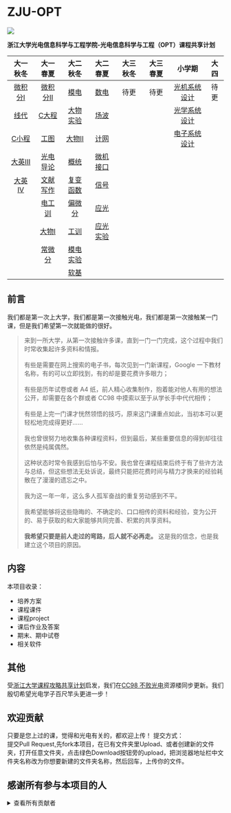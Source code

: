 # ZJU-OPT
![](http://opt.zju.edu.cn/_upload/site/00/e0/224/logo.jpg)

**浙江大学光电信息科学与工程学院-光电信息科学与工程（OPT）课程共享计划**

| 大一秋冬 | 大一春夏 |  大二秋冬 | 大二春夏 |  大三秋冬 | 大三春夏 | 小学期 | 大四 |
| :----:| :----: | :----: | :----: | :----: | :----: | :----: | :----: |
|[微积分Ⅰ]|  [微积分Ⅱ]|  [模电]   | [数电] | 待更 | 待更 | [光机系统设计] |待更 |
|[线代]|      [C大程]|  [大物实验]| [场波] | | | [光学系统设计]||
|[C小程]|     [工图]   |  [大物Ⅱ] |  [计网]| | | [电子系统设计] | |
|[大英Ⅲ]|    [光电导论]|  [概统]|    [微机接口] | | 
|[大英Ⅳ]|    [文献写作]|  [复变函数]|[信号]
|       |     [电工训]|    [偏微分]|  [应光]
|       |     [大物Ⅰ]|    [工训]|   [应光实验]
|       |     [常微分]|    [模电实验]  
|       |             |   [软基]|

[微积分Ⅰ]:https://github.com/yinze00/ZJU-OPT
[线代]:https://github.com/yinze00/ZJU-OPT
[大英Ⅲ]:https://github.com/yinze00/ZJU-OPT
[大英Ⅳ]:https://github.com/yinze00/ZJU-OPT
[C小程]:https://github.com/yinze00/ZJU-OPT/tree/master/%E7%A8%8B%E5%BA%8F%E8%AE%BE%E8%AE%A1%E5%9F%BA%E7%A1%80

[微积分Ⅱ]:https://github.com/yinze00/ZJU-OPT
[C大程]:https://github.com/yinze00/ZJU-OPT
[工图]:https://github.com/yinze00/ZJU-OPT/tree/master/%E5%B7%A5%E7%A8%8B%E5%9B%BE%E5%AD%A6
[光电导论]:https://github.com/yinze00/ZJU-OPT
[文献写作]:https://github.com/yinze00/ZJU-OPT
[电工训]:https://github.com/yinze00/ZJU-OPT
[大物Ⅰ]:https://github.com/yinze00/ZJU-OPT/tree/master/%E5%A4%A7%E5%AD%A6%E7%89%A9%E7%90%86%EF%BC%88%E7%94%B2%EF%BC%89%E2%85%A0
[常微分]:https://github.com/yinze00/ZJU-OPT

[模电]:https://github.com/yinze00/ZJU-OPT
[大物实验]:https://github.com/yinze00/ZJU-OPT
[大物Ⅱ]:https://github.com/yinze00/ZJU-OPT
[概统]:https://github.com/yinze00/ZJU-OPT
[复变函数]:https://github.com/yinze00/ZJU-OPT
[偏微分]:https://github.com/yinze00/ZJU-OPT
[工训]:https://github.com/yinze00/ZJU-OPT
[模电实验]:https://github.com/yinze00/ZJU-OPT
[软基]:https://github.com/yinze00/ZJU-OPT

[数电]:https://github.com/yinze00/ZJU-OPT
[场波]:https://github.com/yinze00/ZJU-OPT
[信号]:https://github.com/yinze00/ZJU-OPT
[应光]:https://github.com/yinze00/ZJU-OPT
[应光实验]:https://github.com/yinze00/ZJU-OPT
[计网]:https://github.com/yinze00/ZJU-OPT
[微机接口]:https://github.com/yinze00/ZJU-OPT/tree/master/%E5%BE%AE%E6%9C%BA%E5%8E%9F%E7%90%86%E4%B8%8E%E6%8E%A5%E5%8F%A3%E6%8A%80%E6%9C%AF/%E8%AF%95%E5%8D%B7%E6%A0%B7%E5%BC%A0

[光机系统设计]:https://github.com/yinze00/ZJU-OPT
[光学系统设计]:https://github.com/yinze00/ZJU-OPT
[电子系统设计]:https://github.com/yinze00/ZJU-OPT
## 前言
我们都是第一次上大学，我们都是第一次接触光电，我们都是第一次接触某一门课，但是我们希望第一次就能做的很好。<BR>

> 来到一所大学，从第一次接触许多课，直到一门一门完成，这个过程中我们时常收集起许多资料和情报。<BR><BR>
有些是需要在网上搜索的电子书，每次见到一门新课程，Google 一下教材名称，有的可以立即找到，有的却是要花费许多眼力；<BR><BR>有些是历年试卷或者 A4 纸，前人精心收集制作，抱着能对他人有用的想法公开，却需要在各个群或者 CC98 中摸索以至于从学长手中代代相传；<BR><BR>有些是上完一门课才恍然领悟的技巧，原来这门课重点如此，当初本可以更轻松地完成得更好……<BR><BR>我也曾很努力地收集各种课程资料，但到最后，某些重要信息的得到却往往依然是纯属偶然。<BR><BR>这种状态时常令我感到后怕与不安。我也曾在课程结束后终于有了些许方法与总结，但这些想法无处诉说，最终只能把花费时间与精力才换来的经验耗散在了漫漫的遗忘之中。<BR><BR>我为这一年一年，这么多人孤军奋战的重复劳动感到不平。<BR><BR>我希望能够将这些隐晦的、不确定的、口口相传的资料和经验，变为公开的、易于获取的和大家能够共同完善、积累的共享资料。<BR><BR> **我希望只要是前人走过的弯路，后人就不必再走。** 这是我的信念，也是我建立这个项目的原因。

## 内容
本项目收录：
* 培养方案
* 课程课件
* 课程project
* 课后作业及答案
* 期末、期中试卷
* 相关软件

## 其他
受[浙江大学课程攻略共享计划](https://github.com/QSCTech/zju-icicles)启发，我们在[CC98 不败光电](https://www.cc98.org/board/214)资源楼同步更新。我们殷切希望光电学子百尺竿头更进一步！

## 欢迎贡献
只要是您上过的课，觉得和光电有关的，都欢迎上传！
提交方式：<BR>
  提交Pull Request,先fork本项目，在已有文件夹里Upload、或者创建新的文件夹，打开任意文件夹，点击绿色Download按钮旁的upload，把浏览器地址栏中文件夹名称改为你想要新建的文件夹名称，然后回车，上传你的文件。
  
## 感谢所有参与本项目的人
<details>
  <summary>查看所有贡献者</summary>
  <pre> Yinze 荷戟独彷徨</pre>
  </details>
  
